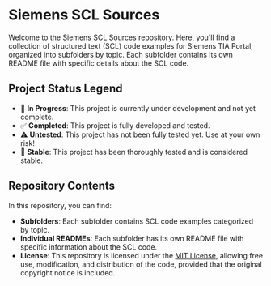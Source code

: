# Siemens SCL Sources

Welcome to the Siemens SCL Sources repository. Here, you'll find a collection of structured text (SCL) code examples for Siemens TIA Portal, organized into subfolders by topic. Each subfolder contains its own README file with specific details about the SCL code.

## Project Status Legend

- 🚧 **In Progress**: This project is currently under development and not yet complete.
- ✅ **Completed**: This project is fully developed and tested.
- ⚠️ **Untested**: This project has not been fully tested yet. Use at your own risk!
- 💾 **Stable**: This project has been thoroughly tested and is considered stable.

## Repository Contents

In this repository, you can find:

- **Subfolders**: Each subfolder contains SCL code examples categorized by topic.
- **Individual READMEs**: Each subfolder has its own README file with specific information about the SCL code.
- **License**: This repository is licensed under the [MIT License](LICENSE), allowing free use, modification, and distribution of the code, provided that the original copyright notice is included.
